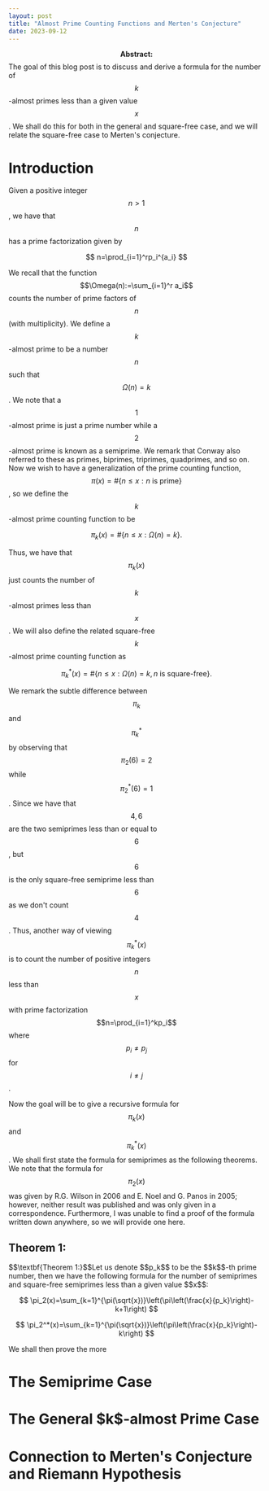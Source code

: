 ```yaml
---
layout: post
title: "Almost Prime Counting Functions and Merten's Conjecture"
date: 2023-09-12
---
```


$$\textbf{Abstract:}$$ The goal of this blog post is to discuss and derive a formula for the number of $$k$$-almost primes less than a given value $$x$$. We shall do this for both in the general and square-free case, and we will relate the square-free case to Merten's conjecture.

<h1>Introduction</h1>

Given a positive integer $$n>1$$, we have that $$n$$ has a prime factorization given by 

$$
n=\prod_{i=1}^rp_i^{a_i}
$$

We recall that the function $$\Omega(n):=\sum_{i=1}^r a_i$$ counts the number of prime factors of $$n$$ (with multiplicity). We define a $$k$$-almost prime to be a number $$n$$ such that $$\Omega(n)=k$$. We note that a $$1$$-almost prime is just a prime number while a $$2$$-almost prime is known as a semiprime. We remark that Conway also referred to these as primes, biprimes, triprimes, quadprimes, and so on. Now we wish to have a generalization of the prime counting function, $$\pi(x)=\#\{n\leq x: n \text{ is prime}\}$$, so we define the $$k$$-almost prime counting function to be 

$$
\pi_k(x)=\#\{n\leq x:\Omega(n)=k\}.
$$

Thus, we have that $$\pi_k(x)$$ just counts the number of $$k$$-almost primes less than $$x$$. We will also define the related square-free $$k$$-almost prime counting function as

$$
\pi_k^*(x)=\#\{n\leq x:\Omega(n)=k, n\text{ is square-free}\}.
$$

We remark the subtle difference between $$\pi_k$$ and $$\pi_k^*$$ by observing that $$\pi_2(6)=2$$ while $$\pi_2^*(6)=1$$. Since we have that $$4,6$$ are the two semiprimes less than or equal to $$6$$, but $$6$$ is the only square-free semiprime less than $$6$$ as we don't count $$4$$. Thus, another way of viewing $$\pi_k^*(x)$$ is to count the number of positive integers $$n$$ less than $$x$$ with prime factorization $$n=\prod_{i=1}^kp_i$$ where $$p_i\neq p_j$$ for $$i\neq j$$. 

Now the goal will be to give a recursive formula for $$\pi_k(x)$$ and $$\pi_k^*(x)$$. We shall first state the formula for semiprimes as the following theorems. We note that the formula for $$\pi_2(x)$$ was given by R.G. Wilson in 2006 and E. Noel and G. Panos in 2005; however, neither result was published and was only given in a correspondence. Furthermore, I was unable to find a proof of the formula written down anywhere, so we will provide one here. 

<h2>Theorem 1:</h2> 
$$\textbf{Theorem 1:}$$Let us denote $$p_k$$ to be the $$k$$-th prime number, then we have the following formula for the number of semiprimes and square-free semiprimes less than a given value $$x$$:

$$
\pi_2(x)=\sum_{k=1}^{\pi(\sqrt{x})}\left(\pi\left(\frac{x}{p_k}\right)-k+1\right)
$$

$$
\pi_2^*(x)=\sum_{k=1}^{\pi(\sqrt{x})}\left(\pi\left(\frac{x}{p_k}\right)-k\right)
$$

We shall then prove the more 

<h1>The Semiprime Case</h1>


<h1>The General $k$-almost Prime Case</h1>


<h1>Connection to Merten's Conjecture and Riemann Hypothesis</h1>
